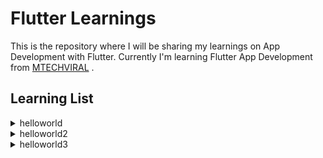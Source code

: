# Flutter Learnings

This is the repository where I will be sharing my learnings on App Development with Flutter. Currently I'm learning Flutter App Development from [MTECHVIRAL](https://www.youtube.com/channel/UCFTM1FGjZSkoSPDZgtbp7hA) .

## Learning List

<details close>
<summary>helloworld</summary>
  
- This is the basic of Flutter where I've learned about Flutter and made a basic odd looking app.
  
- I also learned about <code>import 'package:flutter/material.dart';</code> and about <strong>material.dart</strong>.

    <img src = "https://github.com/saswatsamal/FlutterLearnings/blob/master/_assets/imgs/helloworld.jpg" width="700">
    
    ^ Preview
  

You can find my work [here](https://github.com/saswatsamal/FlutterLearnings/tree/master/Basics/helloworld).
</details>


<details close>
<summary>helloworld2</summary>
  
- In this part, I've made the app to look better using Material Scaffold.
  
- I also what are Stateless and Stateful Widgets.

    - Stateless: Basically it is static i.e. never changes, like Icon, Icon Button.
    - Stateful: It is dynamic like Checkbox, Slider etc.

- In this app I've done the project using <code>Stateless Widget</code>

    <img src = "https://github.com/saswatsamal/FlutterLearnings/blob/master/_assets/imgs/helloworld2.jpg" width="700">
    
    ^ Preview
  

You can find my work [here](https://github.com/saswatsamal/FlutterLearnings/tree/master/Basics/helloworld2).
</details>

<details close>
<summary>helloworld3</summary>
  
- In this part, I've leanred about Stateful Widgets.
  
- A **button** was designed, when clicked changes the text from <code>Hello World</code> to <code>Welcome to my app</code>.

- The snippet of code which is used to create the button.

<code>
  
    Widget _bodyWidget() {
    return new Container(
        padding: const EdgeInsets.all(8.0),
        child: new Center(
          child: new Column(
            children: <Widget>[
              new Text(myText),
              new RaisedButton(
                child: new Text("Click"),
                onPressed: _changeText,
              )
            ],
          ),
        ));
    }
</code>


-
    <img src = "https://github.com/saswatsamal/FlutterLearnings/blob/master/_assets/imgs/helloworld3a.jpg" width="700">

-
    <img src = "https://github.com/saswatsamal/FlutterLearnings/blob/master/_assets/imgs/helloworld3b.jpg" width="700">
    
    ^ Preview
  

You can find my work [here](https://github.com/saswatsamal/FlutterLearnings/tree/master/Basics/helloworld3).
</details>
